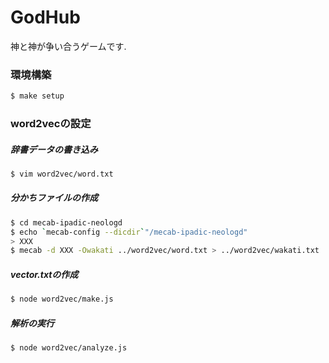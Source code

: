# GodHub

神と神が争い合うゲームです.

### 環境構築

```bash
$ make setup
```

### word2vecの設定

##### 辞書データの書き込み

```bash
$ vim word2vec/word.txt
```

##### 分かちファイルの作成

```bash
$ cd mecab-ipadic-neologd
$ echo `mecab-config --dicdir`"/mecab-ipadic-neologd"
> XXX
$ mecab -d XXX -Owakati ../word2vec/word.txt > ../word2vec/wakati.txt
```

##### vector.txtの作成

```bash
$ node word2vec/make.js
```

##### 解析の実行

```bash
$ node word2vec/analyze.js
```